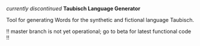 *currently discontinued*
**Taubisch Language Generator**

Tool for generating Words for the synthetic and fictional language Taubisch.

!! master branch is not yet operational; go to beta for latest functional code !!
